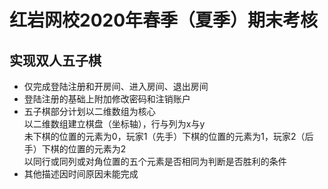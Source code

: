 # 红岩网校2020年春季（夏季）期末考核  
  
## 实现双人五子棋  
  
- 仅完成登陆注册和开房间、进入房间、退出房间  
- 登陆注册的基础上附加修改密码和注销账户  
- 五子棋部分计划以二维数组为核心  
  以二维数组建立棋盘（坐标轴），行与列为x与y  
  未下棋的位置的元素为0，玩家1（先手）下棋的位置的元素为1，玩家2（后手）下棋的位置的元素为2  
  以同行或同列或对角位置的五个元素是否相同为判断是否胜利的条件  
- 其他描述因时间原因未能完成  

